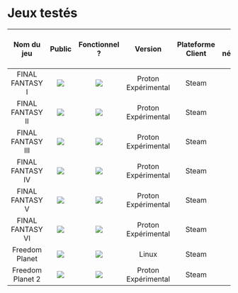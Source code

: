 # Jeux testés

| Nom du jeu    | Public | Fonctionnel ? | Version | Plateforme Client | Steam Input nécessaire ? | Notes |
|     :---:     | :---:  |     :---:     |  :---:  |       :---:       |         :---:           | :---: |
| FINAL FANTASY I | ![](https://img.shields.io/static/v1?label=&message=PEGI_07&color=green) | ![](https://img.shields.io/static/v1?label=&message=Oui&color=green) | Proton Expérimental | Steam | ![](https://img.shields.io/static/v1?label=&message=Oui&color=green) | - |
| FINAL FANTASY II | ![](https://img.shields.io/static/v1?label=&message=PEGI_07&color=green) | ![](https://img.shields.io/static/v1?label=&message=Oui&color=green) | Proton Expérimental | Steam | ![](https://img.shields.io/static/v1?label=&message=Oui&color=green) | - |
| FINAL FANTASY III | ![](https://img.shields.io/static/v1?label=&message=PEGI_07&color=green) | ![](https://img.shields.io/static/v1?label=&message=Oui&color=green) | Proton Expérimental | Steam | ![](https://img.shields.io/static/v1?label=&message=Oui&color=green) | - |
| FINAL FANTASY IV | ![](https://img.shields.io/static/v1?label=&message=PEGI_07&color=green) | ![](https://img.shields.io/static/v1?label=&message=Oui&color=green) | Proton Expérimental | Steam | ![](https://img.shields.io/static/v1?label=&message=Oui&color=green) | - |
| FINAL FANTASY V | ![](https://img.shields.io/static/v1?label=&message=PEGI_07&color=green) | ![](https://img.shields.io/static/v1?label=&message=Oui&color=green) | Proton Expérimental | Steam | ![](https://img.shields.io/static/v1?label=&message=Oui&color=green) | - |
| FINAL FANTASY VI | ![](https://img.shields.io/static/v1?label=&message=PEGI_07&color=green) | ![](https://img.shields.io/static/v1?label=&message=Oui&color=green) | Proton Expérimental | Steam | ![](https://img.shields.io/static/v1?label=&message=Oui&color=green) | - |
| Freedom Planet | ![](https://img.shields.io/static/v1?label=&message=PEGI_12&color=orange) | ![](https://img.shields.io/static/v1?label=&message=Oui&color=green) | Linux | Steam | ![](https://img.shields.io/static/v1?label=&message=Non&color=red) | - |
| Freedom Planet 2 | ![](https://img.shields.io/static/v1?label=&message=PEGI_12&color=orange) | ![](https://img.shields.io/static/v1?label=&message=Oui&color=green) | Proton Expérimental | Steam | ![](https://img.shields.io/static/v1?label=&message=Non&color=red) | - |
